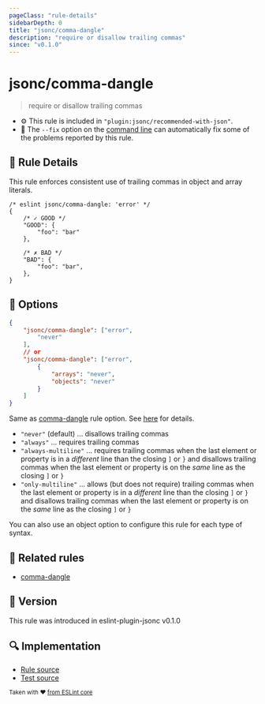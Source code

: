 ```yaml
---
pageClass: "rule-details"
sidebarDepth: 0
title: "jsonc/comma-dangle"
description: "require or disallow trailing commas"
since: "v0.1.0"
---
```

# jsonc/comma-dangle

> require or disallow trailing commas

- :gear: This rule is included in `"plugin:jsonc/recommended-with-json"`.
- :wrench: The `--fix` option on the [command line](https://eslint.org/docs/user-guide/command-line-interface#fixing-problems) can automatically fix some of the problems reported by this rule.

## :book: Rule Details

This rule enforces consistent use of trailing commas in object and array literals.

<eslint-code-block fix>

<!-- eslint-skip -->

```json5
/* eslint jsonc/comma-dangle: 'error' */
{
    /* ✓ GOOD */
    "GOOD": {
        "foo": "bar"
    },

    /* ✗ BAD */
    "BAD": {
        "foo": "bar",
    },
}
```

</eslint-code-block>

## :wrench: Options

<!-- eslint-skip -->

```json
{
    "jsonc/comma-dangle": ["error",
        "never"
    ],
    // or
    "jsonc/comma-dangle": ["error",
        {
            "arrays": "never",
            "objects": "never"
        }
    ]
}
```

Same as [comma-dangle] rule option. See [here](https://eslint.org/docs/rules/comma-dangle#options) for details.

- `"never"` (default) ... disallows trailing commas
- `"always"` ... requires trailing commas
- `"always-multiline"` ... requires trailing commas when the last element or property is in a *different* line than the closing `]` or `}` and disallows trailing commas when the last element or property is on the *same* line as the closing `]` or `}`
- `"only-multiline"` ... allows (but does not require) trailing commas when the last element or property is in a *different* line than the closing `]` or `}` and disallows trailing commas when the last element or property is on the *same* line as the closing `]` or `}`

You can also use an object option to configure this rule for each type of syntax.

## :couple: Related rules

- [comma-dangle]

[comma-dangle]: https://eslint.org/docs/rules/comma-dangle

## :rocket: Version

This rule was introduced in eslint-plugin-jsonc v0.1.0

## :mag: Implementation

- [Rule source](https://github.com/ota-meshi/eslint-plugin-jsonc/blob/master/lib/rules/comma-dangle.ts)
- [Test source](https://github.com/ota-meshi/eslint-plugin-jsonc/blob/master/tests/lib/rules/comma-dangle.js)

<sup>Taken with ❤️ [from ESLint core](https://eslint.org/docs/rules/comma-dangle)</sup>
